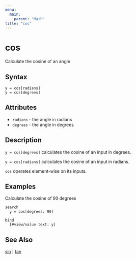 ```yaml
---
menu:
  main:
    parent: "Math"
title: "cos"
---
```


# cos

Calculate the cosine of an angle

## Syntax

```eve
y = cos[radians]
y = cos[degrees]
```

## Attributes

- `radians` - the angle in radians
- `degrees` - the angle in degrees

## Description

`y = cos[degrees]` calculates the cosine of an input in degrees. 

`y = cos[radians]` calculates the cosine of an input in radians.

`cos` operates element-wise on its inputs.

## Examples

Calculate the cosine of 90 degrees

```eve
search
  y = cos[degrees: 90]
  
bind
  [#view/value text: y]
```

## See Also

[sin](../sin) | [tan](../tan) 